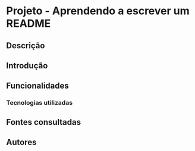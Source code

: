 # Projeto - Aprendendo a escrever um README

## Descrição

## Introdução

## Funcionalidades

### Tecnologias utilizadas

## Fontes consultadas

## Autores